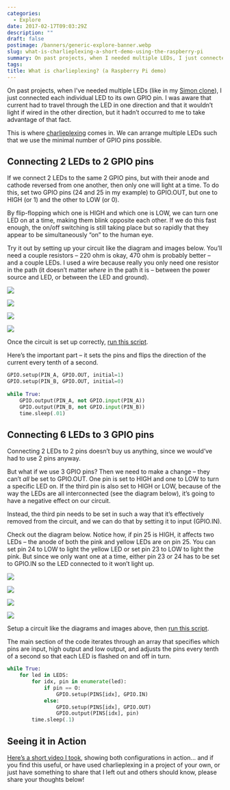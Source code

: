 ```yaml
---
categories:
  - Explore
date: 2017-02-17T09:03:29Z
description: ""
draft: false
postimage: /banners/generic-explore-banner.webp
slug: what-is-charlieplexing-a-short-demo-using-the-raspberry-pi
summary: On past projects, when I needed multiple LEDs, I just connected each to its own GPIO pin. I knew the current only worked in one direction, but I didn't think to take advantage of that fact. Charlieplexing is a method for arranging multiple LEDs so as to use the minimal number of pins possible.
tags:
title: What is charlieplexing? (a Raspberry Pi demo)
---
```

On past projects, when I've needed multiple LEDs (like in my [Simon clone](https://grantwinney.com/raspberry-pi-simon-game-clone/)), I just connected each individual LED to its own GPIO pin. I was aware that current had to travel through the LED in one direction and that it wouldn’t light if wired in the other direction, but it hadn’t occurred to me to take advantage of that fact.

This is where [charlieplexing](https://en.wikipedia.org/wiki/Charlieplexing) comes in. We can arrange multiple LEDs such that we use the minimal number of GPIO pins possible.

## Connecting 2 LEDs to 2 GPIO pins

If we connect 2 LEDs to the same 2 GPIO pins, but with their anode and cathode reversed from one another, then only one will light at a time. To do this, set two GPIO pins (24 and 25 in my example) to GPIO.OUT, but one to HIGH (or 1) and the other to LOW (or 0).

By flip-flopping which one is HIGH and which one is LOW, we can turn one LED on at a time, making them blink opposite each other. If we do this fast enough, the on/off switching is still taking place but so rapidly that they appear to be simultaneously “on” to the human eye.

Try it out by setting up your circuit like the diagram and images below. You’ll need a couple resistors – 220 ohm is okay, 470 ohm is probably better – and a couple LEDs. I used a wire because really you only need one resistor in the path (it doesn’t matter _where_ in the path it is – between the power source and LED, or between the LED and ground).

![](fritzing-charlieplexing-2-in-2.png)

![](charlieplexing-2-2-1.jpg)

![](charlieplexing-2-2-2.jpg)

![](charlieplexing-2-2-3.jpg)

Once the circuit is set up correctly, [run this script](https://github.com/grantwinney/52-Weeks-of-Pi/blob/master/09-Charlieplexing-LEDs/charlieplexing-2-on-2.py).

Here’s the important part – it sets the pins and flips the direction of the current every tenth of a second.

```python
GPIO.setup(PIN_A, GPIO.OUT, initial=1)
GPIO.setup(PIN_B, GPIO.OUT, initial=0)
        
while True:
    GPIO.output(PIN_A, not GPIO.input(PIN_A))
    GPIO.output(PIN_B, not GPIO.input(PIN_B))
    time.sleep(.01)
```

## Connecting 6 LEDs to 3 GPIO pins

Connecting 2 LEDs to 2 pins doesn’t buy us anything, since we would’ve had to use 2 pins anyway.

But what if we use 3 GPIO pins? Then we need to make a change – they can’t _all_ be set to GPIO.OUT. One pin is set to HIGH and one to LOW to turn a specific LED on. If the third pin is also set to HIGH or LOW, because of the way the LEDs are all interconnected (see the diagram below), it’s going to have a negative effect on our circuit.

Instead, the third pin needs to be set in such a way that it’s effectively removed from the circuit, and we can do that by setting it to input (GPIO.IN).

Check out the diagram below. Notice how, if pin 25 is HIGH, it affects two LEDs – the anode of both the pink and yellow LEDs are on pin 25. You can set pin 24 to LOW to light the yellow LED or set pin 23 to LOW to light the pink. But since we only want one at a time, either pin 23 or 24 has to be set to GPIO.IN so the LED connected to it won’t light up.

![](fritzing-charlieplexing-6-in-3.png)

![](charlieplexing-6-3-1.jpg)

![](charlieplexing-6-3-2.jpg)

![](charlieplexing-6-3-3.jpg)

Setup a circuit like the diagrams and images above, then [run this script](https://github.com/grantwinney/52-Weeks-of-Pi/blob/master/09-Charlieplexing-LEDs/charlieplexing-6-on-3.py).

The main section of the code iterates through an array that specifies which pins are input, high output and low output, and adjusts the pins every tenth of a second so that each LED is flashed on and off in turn.

```python
while True:
    for led in LEDS:
        for idx, pin in enumerate(led):
            if pin == O:
                GPIO.setup(PINS[idx], GPIO.IN)
            else:
                GPIO.setup(PINS[idx], GPIO.OUT)
                GPIO.output(PINS[idx], pin)
        time.sleep(.1)
```

## Seeing it in Action

[Here’s a short video I took](https://res.cloudinary.com/dxm4riq52/video/upload/v1583296460/Raspberry%20Pi/What_is_charlieplexing__Let_s_find_out_using_the_Raspberry_Pi_eveb2a.mp4), showing both configurations in action... and if you find this useful, or have used charlieplexing in a project of your own, or just have something to share that I left out and others should know, please share your thoughts below!

